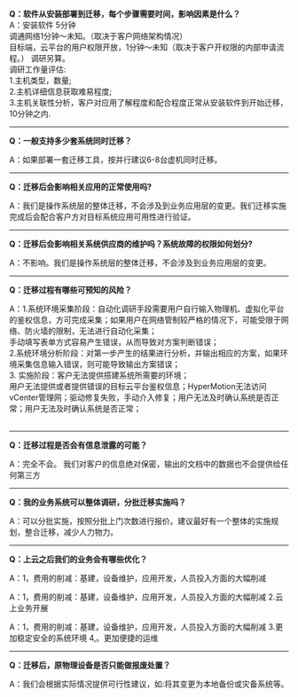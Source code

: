 **Q：软件从安装部署到迁移，每个步骤需要时间，影响因素是什么？** <br>
A：安装软件 5分钟<br>
调通网络1分钟～未知。（取决于客户网络架构情况）<br>
目标端，云平台的用户权限开放，1分钟～未知（取决于客户开权限的内部申请流程。）
调研另算。<br>
调研工作量评估:<br>
1.主机类型，数量;<br>
2.主机详细信息获取难易程度;<br>
3.主机关联性分析，客户对应用了解程度和配合程度正常从安装软件到开始迁移，10分钟之内.<br>

---
**Q：一般支持多少套系统同时迁移？** <br>

A：如果部署一套迁移工具，按并行建议6-8台虚机同时迁移。<br>

---

**Q：迁移后会影响相关应用的正常使用吗?** <br>

A：我们是操作系统层的整体迁移，不会涉及到业务应用层的变更。我们迁移实施完成后会配合客户方对目标系统应用可用性进行验证。<br>

---

**Q：迁移后会影响相关系统供应商的维护吗？系统故障的权限如何划分?** <br>

A：不影响。我们是操作系统层的整体迁移，不会涉及到业务应用层的变更。<br>

---

**Q：迁移过程有哪些可预知的风险？** <br>

A：1.系统环境采集阶段：自动化调研手段需要用户自行输入物理机、虚拟化平台的鉴权信息，方可完成采集；如果用户在网络管制较严格的情况下，可能受限于网络、防火墙的限制，无法进行自动化采集；<br>
手动填写表单方式容易产生错误，从而导致对方案判断错误；<br>               2.系统环境分析阶段：对第一步产生的结果进行分析，并输出相应的方案，如果环境采集信息输入错误，则可能导致输出方案错误；<br> 
3. 实施阶段：客户无法提供搭建系统所需要的环境；<br> 用户无法提供或者提供错误的目标云平台鉴权信息；HyperMotion无法访问vCenter管理网；驱动修复失败，手动介入修复；用户无法及时确认系统是否正常；用户无法及时确认系统是否正常；  
<br>

---

**Q：迁移过程是否会有信息泄露的可能？** <br>

A：完全不会。                                                                                            我们对客户的信息绝对保密，输出的文档中的数据也不会提供给任何第三方<br>

---

**Q：我的业务系统可以整体调研，分批迁移实施吗？** <br>

A：可以分批实施，按照分批上门次数进行报价。建议最好有一个整体的实施规划，整合迁移，减少人力物力。<br>

---

**Q：上云之后我们的业务会有哪些优化？** <br>

A：1，费用的削减：基建，设备维护，应用开发，人员投入方面的大幅削减  

A：1，费用的削减：基建，设备维护，应用开发，人员投入方面的大幅削减     2.云上业务开展 

A：1，费用的削减：基建，设备维护，应用开发，人员投入方面的大幅削减     3.更加稳定安全的系统环境  4,。更加便捷的运维<br>

---

**Q：迁移后，原物理设备是否只能做报废处置？** <br>

A：我们会根据实际情况提供可行性建议，如:将其变更为本地备份或灾备系统等。<br>

